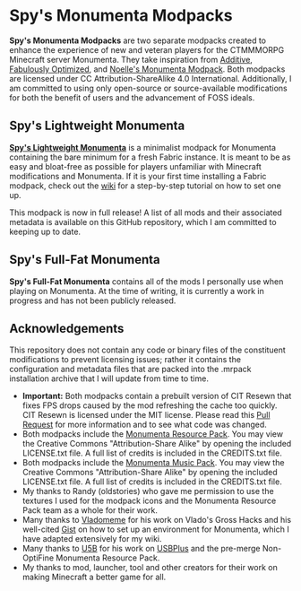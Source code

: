 # Spy's Monumenta Modpacks
**Spy's Monumenta Modpacks** are two separate modpacks created to enhance the experience of new and veteran players for the CTMMMORPG Minecraft server Monumenta. They take inspiration from [Additive](https://modrinth.com/modpack/additive), [Fabulously Optimized](https://modrinth.com/modpack/fabulously-optimized), and [Noelle's Monumenta Modpack](https://modrinth.com/modpack/noelles-monumenta-modpack). Both modpacks are licensed under CC Attribution-ShareAlike 4.0 International. Additionally, I am committed to using only open-source or source-available modifications for both the benefit of users and the advancement of FOSS ideals.

## Spy's Lightweight Monumenta
**[Spy's Lightweight Monumenta](https://modrinth.com/modpack/spys-lightweight-monumenta)** is a minimalist modpack for Monumenta containing the bare minimum for a fresh Fabric instance. It is meant to be as easy and bloat-free as possible for players unfamiliar with Minecraft modifications and Monumenta. If it is your first time installing a Fabric modpack, check out the [wiki](https://github.com/Spy21DD/spys-monumenta-modpacks/wiki) for a step-by-step tutorial on how to set one up.

This modpack is now in full release! A list of all mods and their associated metadata is available on this GitHub repository, which I am committed to keeping up to date.

## Spy's Full-Fat Monumenta
**Spy's Full-Fat Monumenta** contains all of the mods I personally use when playing on Monumenta. At the time of writing, it is currently a work in progress and has not been publicly released.

## Acknowledgements
This repository does not contain any code or binary files of the constituent modifications to prevent licensing issues; rather it contains the configuration and metadata files that are packed into the .mrpack installation archive that I will update from time to time.
- **Important:** Both modpacks contain a prebuilt version of CIT Resewn that fixes FPS drops caused by the mod refreshing the cache too quickly. CIT Resewn is licensed under the MIT license. Please read this [Pull Request](https://github.com/SHsuperCM/CITResewn/pull/262) for more information and to see what code was changed.
- Both modpacks include the [Monumenta Resource Pack](https://legacy.curseforge.com/minecraft/texture-packs/monumenta-mmo-resource-pack). You may view the Creative Commons "Attribution-Share Alike" by opening the included LICENSE.txt file. A full list of credits is included in the CREDITS.txt file.
- Both modpacks include the [Monumenta Music Pack](https://files.playmonumenta.com/resource-packs/MonumentaMusicPack.zip). You may view the Creative Commons "Attribution-Share Alike" by opening the included LICENSE.txt file. A full list of credits is included in the CREDITS.txt file.
- My thanks to Randy (oldstories) who gave me permission to use the textures I used for the modpack icons and the Monumenta Resource Pack team as a whole for their work.
- Many thanks to [Vladomeme](https://github.com/Vladomeme) for his work on Vlado's Gross Hacks and his well-cited [Gist](https://gist.github.com/Vladomeme/23a215bb211c64bff74ef702302f347e) on how to set up an environment for Monumenta, which I have adapted extensively for my wiki.
- Many thanks to [U5B](https://github.com/U5B) for his work on [USBPlus](https://github.com/U5B/usbplus) and the pre-merge Non-OptiFine Monumenta Resource Pack.
- My thanks to mod, launcher, tool and other creators for their work on making Minecraft a better game for all.
